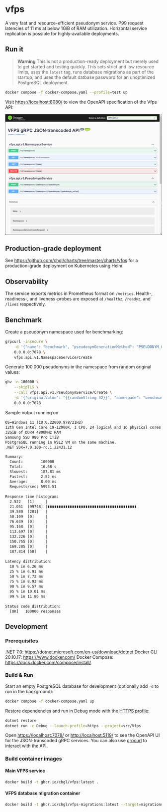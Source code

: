 # vfps

A very fast and resource-efficient pseudonym service.
P99 request latencies of 11 ms at below 1GiB of RAM utilization.
Horizontal service replication is possible for highly-available deployments.

## Run it

> **Warning**
> This is not a production-ready deployment but merely used to get started and testing quickly.
> This sets strict and low resource limits, uses the `latest` tag, runs database migrations as part
> of the startup, and uses the default datbase password for an unoptimized PostgreSQL deployment.

```sh
docker compose -f docker-compose.yaml --profile=test up
```

Visit <https://localhost:8080/> to view the OpenAPI specification of the Vfps API:

![Screenshot of the OpenAPI specification](docs/img/openapi.png)

## Production-grade deployment

See <https://github.com/chgl/charts/tree/master/charts/vfps> for a production-grade deployment on Kubernetes using Helm.

## Observability

The service exports metrics in Prometheus format on `/metrics`.
Health-, readiness-, and liveness-probes are exposed at `/healthz`, `/readyz`, and `/livez` respectively.

## Benchmark

Create a pseudonym namespace used for benchmarking:

```sh
grpcurl -insecure \
    -d '{"name": "benchmark", "pseudonymGenerationMethod": "PSEUDONYM_GENERATION_METHOD_SECURE_RANDOM_BASE64URL_ENCODED", "pseudonymLength": 32}' \
    0.0.0.0:7078 \
    vfps.api.v1.NamespaceService/Create
```

Generate 100.000 pseudonyms in the namespace from random original values:

```sh
ghz -n 100000 \
    --skipTLS \
    --call vfps.api.v1.PseudonymService/Create \
    -d '{"originalValue": "{{randomString 32}}", "namespace": "benchmark"}' \
    0.0.0.0:7078
```

Sample output running on

```console
OS=Windows 11 (10.0.22000.978/21H2)
12th Gen Intel Core i9-12900K, 1 CPU, 24 logical and 16 physical cores
32GiB of DDR4 4800MHz RAM
Samsung SSD 980 Pro 1TiB
PostgreSQL running in WSL2 VM on the same machine.
.NET SDK=7.0.100-rc.1.22431.12
```

```console
Summary:
  Count:        100000
  Total:        16.68 s
  Slowest:      187.81 ms
  Fastest:      2.52 ms
  Average:      8.00 ms
  Requests/sec: 5993.51

Response time histogram:
  2.522   [1]     |
  21.051  [99748] |∎∎∎∎∎∎∎∎∎∎∎∎∎∎∎∎∎∎∎∎∎∎∎∎∎∎∎∎∎∎∎∎∎∎∎∎∎∎∎∎
  39.580  [201]   |
  58.109  [0]     |
  76.639  [0]     |
  95.168  [0]     |
  113.697 [0]     |
  132.226 [0]     |
  150.755 [0]     |
  169.285 [0]     |
  187.814 [50]    |

Latency distribution:
  10 % in 6.26 ms
  25 % in 6.91 ms
  50 % in 7.72 ms
  75 % in 8.93 ms
  90 % in 9.57 ms
  95 % in 10.01 ms
  99 % in 11.86 ms

Status code distribution:
  [OK]   100000 responses
```

## Development

### Prerequisites

.NET 7.0: <https://dotnet.microsoft.com/en-us/download/dotnet>
Docker CLI 20.10.17: <https://www.docker.com/>
Docker Compose: <https://docs.docker.com/compose/install/>

### Build & Run

Start an empty PostgreSQL database for development (optionally add `-d` to run in the background):

```sh
docker compose -f docker-compose.yaml up
```

Restore dependencies and run in Debug mode with the [HTTPS profile](src/Vfps/Properties/launchSettings.json):

```sh
dotnet restore
dotnet run -c Debug --launch-profile=https --project=src/Vfps
```

Open <https://localhost:7078/> or <http://localhost:5119/> to see the OpenAPI UI for the JSON-transcoded gRPC services.
You can also use [grpcurl](https://github.com/fullstorydev/grpcurl) to interact with the API.

### Build container images

#### Main VFPS service

```sh
docker build -t ghcr.io/chgl/vfps:latest .
```

#### VFPS database migration container

```sh
docker build -t ghcr.io/chgl/vfps-migrations:latest --target=migrations .
```
